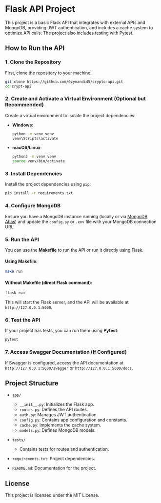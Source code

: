 
# Flask API Project

This project is a basic Flask API that integrates with external APIs and MongoDB, providing JWT authentication, and includes a cache system to optimize API calls. The project also includes testing with Pytest.

## How to Run the API

### 1. Clone the Repository

First, clone the repository to your machine:

```bash
git clone https://github.com/0zymandi45/crypto-api.git
cd crypt-api
```

### 2. Create and Activate a Virtual Environment (Optional but Recommended)

Create a virtual environment to isolate the project dependencies:

- **Windows**:
  ```bash
  python -m venv venv
  venv\Scripts\activate
  ```

- **macOS/Linux**:
  ```bash
  python3 -m venv venv
  source venv/bin/activate
  ```

### 3. Install Dependencies

Install the project dependencies using `pip`:

```bash
pip install -r requirements.txt
```

### 4. Configure MongoDB

Ensure you have a MongoDB instance running (locally or via [MongoDB Atlas](https://www.mongodb.com/cloud/atlas)) and update the `config.py` or `.env` file with your MongoDB connection URL.

### 5. Run the API

You can use the **Makefile** to run the API or run it directly using Flask.

#### Using Makefile:

```bash
make run
```

#### Without Makefile (direct Flask command):

```bash
flask run
```

This will start the Flask server, and the API will be available at `http://127.0.0.1:5000`.

### 6. Test the API

If your project has tests, you can run them using **Pytest**:

```bash
pytest
```

### 7. Access Swagger Documentation (If Configured)

If Swagger is configured, access the API documentation at `http://127.0.0.1:5000/swagger` or `http://127.0.0.1:5000/docs`.

## Project Structure

- `app/`
  - `__init__.py`: Initializes the Flask app.
  - `routes.py`: Defines the API routes.
  - `auth.py`: Manages JWT authentication.
  - `config.py`: Contains app configuration and constants.
  - `cache.py`: Implements the cache system.
  - `models.py`: Defines MongoDB models.
  
- `tests/`
  - Contains tests for routes and authentication.

- `requirements.txt`: Project dependencies.
- `README.md`: Documentation for the project.

## License

This project is licensed under the MIT License.
